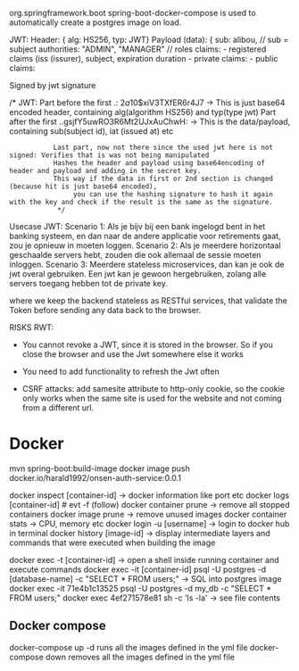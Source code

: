 org.springframework.boot spring-boot-docker-compose is used to automatically create a postgres image on load.

JWT: 
    Header: { alg: HS256, typ: JWT}
    Payload (data): {
            sub: alibou,        // sub = subject
            authorities: "ADMIN", "MANAGER" // roles 
    claims:
       - registered claims (iss (issurer), subject, expiration duration 
        - private claims:
        - public claims: 

Signed by jwt signature

/* JWT:
Part before the first .: $2a$10$xiV3TXfER6r4J7 -> This is just base64 encoded header, containing alg(algorithm HS256) and typ(type jwt)
Part after the first ..gsjfY5uwRO3R6Mt2UJxAuChwH: -> This is the data/payload, containing sub(subject id), iat (issued at) etc

               Last part, now not there since the used jwt here is not signed: Verifies that is was not being manipulated
               Hashes the header and payload using base64encoding of header and payload and adding in the secret key.
               This way if the data in first or 2nd section is changed (because hit is just base64 encoded),
                    you can use the hashing signature to hash it again with the key and check if the result is the same as the signature.
                */


Usecase JWT: Scenario 1: Als je bijv bij een bank ingelogd bent in het banking systeem, en dan naar de andere applicatie voor retirements gaat, zou je opnieuw in moeten loggen.
            Scenario 2: Als je meerdere horizontaal geschaalde servers hebt, zouden die ook allemaal de sessie moeten inloggen.
            Scenario 3: Meerdere stateless microservices, dan kan je ook de jwt overal gebruiken.
Een jwt kan je gewoon hergebruiken, zolang alle servers toegang hebben tot de private key.


where we keep the backend stateless as RESTful services, that validate the Token before sending any data back to the browser.

RISKS RWT:
- You cannot revoke a JWT, since it is stored in the browser. So if you close the browser and use the Jwt somewhere else it works
- You need to add functionality to refresh the Jwt often

- CSRF attacks: add samesite attribute to http-only cookie, so the cookie only works when the same site is used for the website and not coming from a different url.


# Docker
mvn spring-boot:build-image
docker image push docker.io/harald1992/onsen-auth-service:0.0.1

docker inspect [container-id]   -> docker information like port etc
docker logs [container-id] # evt -f (follow)
docker container prune -> remove all stopped containers
docker image prune  -> remove unused images
docker container stats  -> CPU, memory etc
docker login -u [username]  -> login to docker hub in terminal
docker history [image-id]   -> display intermediate layers and commands that were executed when building the image

docker exec -t [container-id] -> open a shell inside running container and execute commands
docker exec -it [container-id]  psql -U postgres -d [database-name] -c "SELECT * FROM users;"    -> SQL into postgres image
docker exec -it 71e4b1c13525 psql -U postgres -d my_db -c "SELECT * FROM users;"
docker exec 4ef271578e81 sh -c 'ls -la' -> see file contents

## Docker compose
docker-compose up -d runs all the images defined in the yml file
docker-compose down removes all the images defined in the yml file
